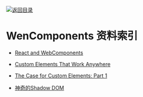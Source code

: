 [![返回目录](https://parg.co/UGo)](https://parg.co/b4z) 
 
 


 


 


 




# WenComponents 资料索引



- [React and WebComponents](https://github.com/facebook/react/issues/5052)

- [Custom Elements That Work Anywhere](https://medium.com/dev-channel/custom-elements-that-work-anywhere-898e1dd2bc48#.swvaa2mrh)

- [The Case for Custom Elements: Part 1](https://medium.com/dev-channel/the-case-for-custom-elements-part-1-65d807b4b439#.lwf2nk59c)
- [神奇的Shadow DOM](https://aotu.io/notes/2016/06/24/Shadow-DOM/)

